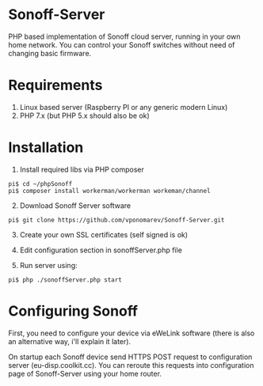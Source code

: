 # Sonoff-Server
PHP based implementation of Sonoff cloud server, running in your own home network.
You can control your Sonoff switches without need of changing basic firmware.

# Requirements
1) Linux based server (Raspberry PI or any generic modern Linux)
2) PHP 7.x (but PHP 5.x should also be ok)

# Installation
1) Install required libs via PHP composer
```pi$ mkdir ~/phpSonoff
pi$ cd ~/phpSonoff
pi$ composer install workerman/workerman workeman/channel
```
2) Download Sonoff Server software
```
pi$ git clone https://github.com/vponomarev/Sonoff-Server.git
```
3) Create your own SSL certificates (self signed is ok)

4) Edit configuration section in sonoffServer.php file

5) Run server using:
```
pi$ php ./sonoffServer.php start
```
# Configuring Sonoff
First, you need to configure your device via eWeLink software (there is also an alternative way, i'll explain it later).

On startup each Sonoff device send HTTPS POST request to configuration server (eu-disp.coolkit.cc).
You can reroute this requests into configuration page of Sonoff-Server using your home router.


